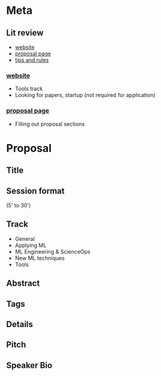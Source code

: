 # Meta

## Lit review

 - [website](http://cfp.papis.io/events/2018)
 - [proposal page](http://cfp.papis.io/events/2018/proposals/new)
 - [tips and rules](https://github.com/PAPIsdotio/general/blob/master/cfp-tips-rules.md)

### [website](http://cfp.papis.io/events/2018)

 - Tools track
 - Looking for papers, startup (not required for application)

### [proposal page](http://cfp.papis.io/events/2018/proposals/new)

 - Filling out proposal sections

# Proposal

## Title

## Session format 

(5' to 30')

## Track

 - General
 - Applying ML
 - ML Engineering & ScienceOps
 - New ML techniques
 - Tools

## Abstract

## Tags

## Details

## Pitch

## Speaker Bio
